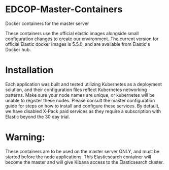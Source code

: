 # EDCOP-Master-Containers
Docker containers for the master server

These containers use the official elastic images alongside small configuration changes to create our environment. The current version for official Elastic docker images is 5.5.0, and are available from Elastic's Docker hub. 

# Installation
Each application was built and tested utilizing Kubernetes as a deployment solution, and their configuration files reflect Kubernetes networking patterns. Make sure your node names are unique, or kubernetes will be unable to register these nodes. 
Please consult the master configuration guide for steps on how to install and configure these services. By default, we have disabled X-Pack paid services as they require a subscription with Elastic beyond the 30 day trial.

# Warning:
These containers are to be used on the master server ONLY, and must be started before the node applications. This Elasticsearch container will become the master and will give Kibana access to the Elasticsearch cluster. 
